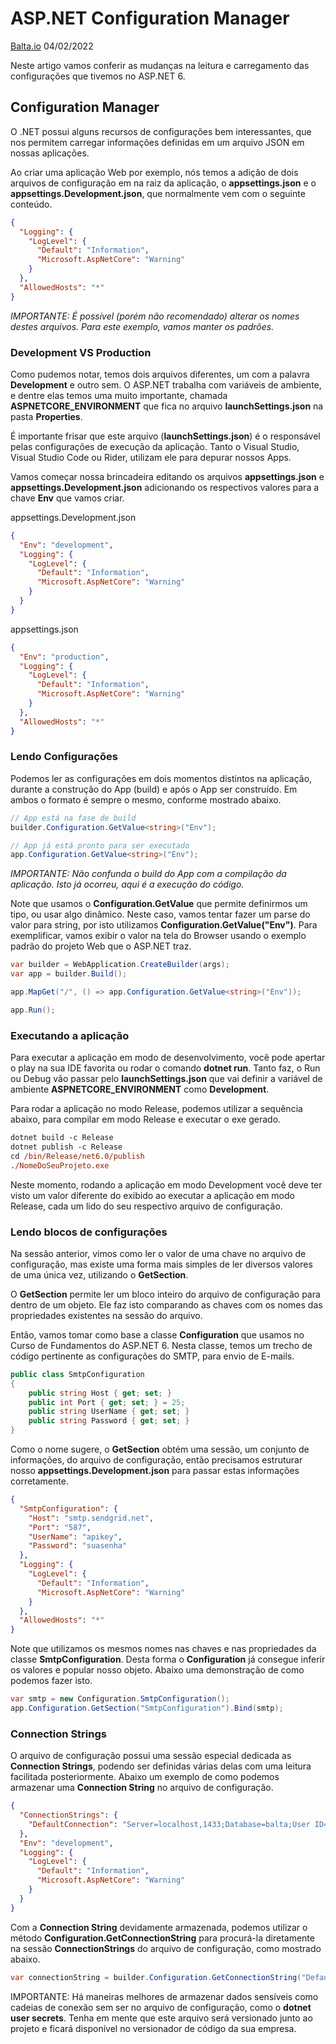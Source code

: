 # ASP.NET Configuration Manager

[Balta.io](https://balta.io/blog/aspnet-configuration-manager?utm_source=Discord&utm_campaign=social-to-blog&utm_content=aspnet-configuration-manager&utm_medium=social) 04/02/2022

Neste artigo vamos conferir as mudanças na leitura e carregamento das configurações que tivemos no ASP.NET 6.

## Configuration Manager

O .NET possui alguns recursos de configurações bem interessantes, 
que nos permitem carregar informações definidas em um arquivo JSON em nossas aplicações.

Ao criar uma aplicação Web por exemplo, 
nós temos a adição de dois arquivos de configuração em na raiz da aplicação, 
o **appsettings.json** e o **appsettings.Development.json**, que normalmente vem com o seguinte conteúdo.

```json
{
  "Logging": {
    "LogLevel": {
      "Default": "Information",
      "Microsoft.AspNetCore": "Warning"
    }
  },
  "AllowedHosts": "*"
}
```

*IMPORTANTE: É possível (porém não recomendado) alterar os nomes destes arquivos. Para este exemplo, vamos manter os padrões.*

### Development VS Production

Como pudemos notar, temos dois arquivos diferentes, um com a palavra **Development** e outro sem. 
O ASP.NET trabalha com variáveis de ambiente, e dentre elas temos uma muito importante, 
chamada **ASPNETCORE_ENVIRONMENT** que fica no arquivo **launchSettings.json** na pasta **Properties**.

É importante frisar que este arquivo (**launchSettings.json**) é o responsável pelas configurações de execução da aplicação. 
Tanto o Visual Studio, Visual Studio Code ou Rider, utilizam ele para depurar nossos Apps.

Vamos começar nossa brincadeira editando os arquivos **appsettings.json** e **appsettings.Development.json** 
adicionando os respectivos valores para a chave **Env** que vamos criar.

appsettings.Development.json
```json
{
  "Env": "development",
  "Logging": {
    "LogLevel": {
      "Default": "Information",
      "Microsoft.AspNetCore": "Warning"
    }
  }
}
```

appsettings.json
```json
{
  "Env": "production",
  "Logging": {
    "LogLevel": {
      "Default": "Information",
      "Microsoft.AspNetCore": "Warning"
    }
  },
  "AllowedHosts": "*"
}
```

### Lendo Configurações

Podemos ler as configurações em dois momentos distintos na aplicação, 
durante a construção do App (build) e após o App ser construído. 
Em ambos o formato é sempre o mesmo, conforme mostrado abaixo.

```c#
// App está na fase de build
builder.Configuration.GetValue<string>("Env");

// App já está pronto para ser executado
app.Configuration.GetValue<string>("Env");
```

*IMPORTANTE: Não confunda o build do App com a compilação da aplicação. 
Isto já ocorreu, aqui é a execução do código.*

Note que usamos o **Configuration.GetValue** que permite definirmos um tipo, ou usar algo dinâmico. 
Neste caso, vamos tentar fazer um parse do valor para string, por isto utilizamos **Configuration.GetValue<string>("Env")**.
Para exemplificar, vamos exibir o valor na tela do Browser usando o exemplo padrão do projeto Web que o ASP.NET traz.

```c#
var builder = WebApplication.CreateBuilder(args);
var app = builder.Build();

app.MapGet("/", () => app.Configuration.GetValue<string>("Env"));

app.Run();
```

### Executando a aplicação

Para executar a aplicação em modo de desenvolvimento, você pode apertar o play na sua IDE favorita ou rodar o comando **dotnet run**. 
Tanto faz, o Run ou Debug vão passar pelo **launchSettings.json** 
que vai definir a variável de ambiente **ASPNETCORE_ENVIRONMENT** como **Development**.

Para rodar a aplicação no modo Release, podemos utilizar a sequência abaixo, para compilar em modo Release e executar o exe gerado.

```ps
dotnet build -c Release
dotnet publish -c Release
cd /bin/Release/net6.0/publish
./NomeDoSeuProjeto.exe
```

Neste momento, rodando a aplicação em modo Development você deve ter visto 
um valor diferente do exibido ao executar a aplicação em modo Release, 
cada um lido do seu respectivo arquivo de configuração.

### Lendo blocos de configurações

Na sessão anterior, vimos como ler o valor de uma chave no arquivo de configuração, 
mas existe uma forma mais simples de ler diversos valores de uma única vez, utilizando o **GetSection**.

O **GetSection** permite ler um bloco inteiro do arquivo de configuração para dentro de um objeto. 
Ele faz isto comparando as chaves com os nomes das propriedades existentes na sessão do arquivo.

Então, vamos tomar como base a classe **Configuration** que usamos no Curso de Fundamentos do ASP.NET 6. 
Nesta classe, temos um trecho de código pertinente as configurações do SMTP, para envio de E-mails.

```c#
public class SmtpConfiguration
{
    public string Host { get; set; }
    public int Port { get; set; } = 25;
    public string UserName { get; set; }
    public string Password { get; set; }
}
```

Como o nome sugere, o **GetSection** obtém uma sessão, um conjunto de informações, do arquivo de configuração, 
então precisamos estruturar nosso **appsettings.Development.json** para passar estas informações corretamente.

```json
{
  "SmtpConfiguration": {
    "Host": "smtp.sendgrid.net",
    "Port": "587",
    "UserName": "apikey",
    "Password": "suasenha"
  },
  "Logging": {
    "LogLevel": {
      "Default": "Information",
      "Microsoft.AspNetCore": "Warning"
    }
  },
  "AllowedHosts": "*"
}
```

Note que utilizamos os mesmos nomes nas chaves e nas propriedades da classe **SmtpConfiguration**. 
Desta forma o **Configuration** já consegue inferir os valores e popular nosso objeto. 
Abaixo uma demonstração de como podemos fazer isto.

```c#
var smtp = new Configuration.SmtpConfiguration();
app.Configuration.GetSection("SmtpConfiguration").Bind(smtp);
```

### Connection Strings

O arquivo de configuração possui uma sessão especial dedicada as **Connection Strings**, 
podendo ser definidas várias delas com uma leitura facilitada posteriormente. 
Abaixo um exemplo de como podemos armazenar uma **Connection String** no arquivo de configuração.

```json
{
  "ConnectionStrings": {
    "DefaultConnection": "Server=localhost,1433;Database=balta;User ID=sa;Password=1q2w3e4r@#$"
  },
  "Env": "development",
  "Logging": {
    "LogLevel": {
      "Default": "Information",
      "Microsoft.AspNetCore": "Warning"
    }
  }
}
```

Com a **Connection String** devidamente armazenada, podemos utilizar o método **Configuration.GetConnectionString**
para procurá-la diretamente na sessão **ConnectionStrings** do arquivo de configuração, como mostrado abaixo.

```c#
var connectionString = builder.Configuration.GetConnectionString("DefaultConnection");
```

IMPORTANTE: Há maneiras melhores de armazenar dados sensíveis como cadeias de conexão sem ser no arquivo de configuração, 
como o **dotnet user secrets**. Tenha em mente que este arquivo será versionado junto ao projeto e 
ficará disponível no versionador de código da sua empresa.

